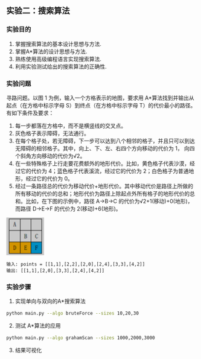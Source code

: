 ## 实验二：搜索算法

### 实验目的
1. 掌握搜索算法的基本设计思想与方法.
2. 掌握A*算法的设计思想与方法.
3. 熟练使用高级编程语言实现搜索算法.
4. 利用实验测试给出的搜索算法的正确性.


### 实验问题

寻路问题。以图 1 为例，输入一个方格表示的地图，要求用 A*算法找到并输出从起点（在方格中标示字母 S）到终点（在方格中标示字母 T）的代价最小的路径。有如下条件及要求：

1. 每一步都落在方格中，而不是横竖线的交叉点。
2. 灰色格子表示障碍，无法通行。
3. 在每个格子处，若无障碍，下一步可以达到八个相邻的格子，并且只可以到达无障碍的相邻格子。其中，向上、下、左、右四个方向移动的代价为 1， 向四个斜角方向移动的代价为√2。
4. 在一些特殊格子上行走要花费额外的地形代价。比如，黄色格子代表沙漠，经过它的代价为 4；蓝色格子代表溪流，经过它的代价为 2；白色格子为普通地形，经过它的代价为 0。
5. 经过一条路径总的代价为移动代价+地形代价。其中移动代价是路径上所做的所有移动的代价的总和；地形代价为路径上除起点外所有格子的地形代价的总和。比如，在下图的示例中，路径 A→B→C 的代价为√2+1(移动)+0(地形)，而路径 D→E→F 的代价为 2(移动)+6(地形)。


<img src="img.png" width = "100" height = "100" div align=center />


```
输入: points = [[1,1],[2,2],[2,0],[2,4],[3,3],[4,2]]
输出: [[1,1],[2,0],[3,3],[2,4],[4,2]]
```

### 实验步骤


1. 实现单向与双向的A*搜索算法

```bash
python main.py --algo bruteForce --sizes 10,20,30
```


2. 测试 A*算法的应用

```bash
python main.py --algo grahamScan --sizes 1000,2000,3000
```


3. 结果可视化


 
